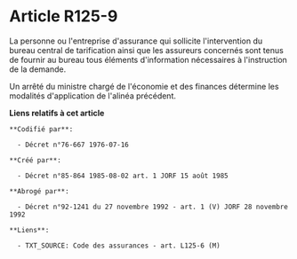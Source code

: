 # Article R125-9

La personne ou l'entreprise d'assurance qui sollicite l'intervention du bureau central de tarification ainsi que les
assureurs concernés sont tenus de fournir au bureau tous éléments d'information nécessaires à l'instruction de la demande.

Un arrêté du ministre chargé de l'économie et des finances détermine les modalités d'application de l'alinéa précédent.

**Liens relatifs à cet article**

	**Codifié par**:

	  - Décret n°76-667 1976-07-16

	**Créé par**:

	  - Décret n°85-864 1985-08-02 art. 1 JORF 15 août 1985

	**Abrogé par**:

	  - Décret n°92-1241 du 27 novembre 1992 - art. 1 (V) JORF 28 novembre 1992

	**Liens**:

	  - TXT_SOURCE: Code des assurances - art. L125-6 (M)
